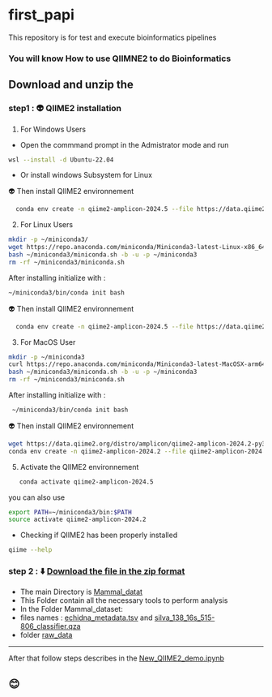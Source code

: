 # first_papi
This repository is for test and execute bioinformatics pipelines
 ### You will know How to use QIIMNE2 to do Bioinformatics
 Download and unzip the
---
### step1 : 👽 QIIME2 installation
1. For Windows Users
  - Open the commmand prompt in the Admistrator mode and run
```bash
wsl --install -d Ubuntu-22.04
```
- Or install windows Subsystem for Linux

👽 Then install QIIME2 environnement
```bash
  conda env create -n qiime2-amplicon-2024.5 --file https://data.qiime2.org/distro/amplicon/qiime2-amplicon-2024.5-py39-linux-conda.yml 
```

2. For Linux Users
```bash
mkdir -p ~/miniconda3/
wget https://repo.anaconda.com/miniconda/Miniconda3-latest-Linux-x86_64.sh -O ~/miniconda3/miniconda.sh
bash ~/miniconda3/miniconda.sh -b -u -p ~/miniconda3
rm -rf ~/miniconda3/miniconda.sh
```

After installing initialize with :
```bash
~/miniconda3/bin/conda init bash 
```
👽 Then install QIIME2 environnement
```bash
  conda env create -n qiime2-amplicon-2024.5 --file https://data.qiime2.org/distro/amplicon/qiime2-amplicon-2024.5-py39-linux-conda.yml 
```
3. For MacOS User
```bash
mkdir -p ~/miniconda3
curl https://repo.anaconda.com/miniconda/Miniconda3-latest-MacOSX-arm64.sh -o ~/miniconda3/miniconda.sh
bash ~/miniconda3/miniconda.sh -b -u -p ~/miniconda3
rm -rf ~/miniconda3/miniconda.sh
```

After installing initialize with :
```bash
 ~/miniconda3/bin/conda init bash
```
👽 Then install QIIME2 environnement
```bash
wget https://data.qiime2.org/distro/amplicon/qiime2-amplicon-2024.2-py38-osx-conda.yml
conda env create -n qiime2-amplicon-2024.2 --file qiime2-amplicon-2024.2-py38-osx-conda.yml
```
5. Activate the QIIME2 environnement
```bash
   conda activate qiime2-amplicon-2024.5 

```
   you can also use
```bash
export PATH=~/miniconda3/bin:$PATH
source activate qiime2-amplicon-2024.2 
```
- Checking if QIIME2 has been properly installed
```bash
qiime --help
```

### step 2 : ⬇️ [Download the file in the zip format](https://drive.google.com/drive/folders/1KZaWv0tQ5px65ijkcvxRsuNw_kXEVcjz?usp=sharing)

- The main Directory is [Mammal_datat](https://drive.google.com/drive/folders/1KZaWv0tQ5px65ijkcvxRsuNw_kXEVcjz?usp=sharing)
- This Folder contain all the necessary tools to perform analysis
- In the Folder Mammal_dataset:
- files names : [echidna_metadata.tsv](https://drive.google.com/file/d/190YIV1RSzE1v31S5IN7FbUzxqa8ZYO_d/view?usp=sharing) and [silva_138_16s_515-806_classifier.qza](https://drive.google.com/file/d/1M-CNVJmrXBzfhFltWm7rVsPR4XQ4PwJt/view?usp=sharing)
-  folder [raw_data](https://drive.google.com/drive/folders/1OfQqv3Hk57eTgfDQ7LeXwmahMFODur9y?usp=sharing)

---
After that follow steps describes in the [New_QIIME2_demo.ipynb](./New_QIIME2_demo.ipynb)

 [^1]:[Hongo](hkoffianderson@gmail.com)
 ## :blush:
